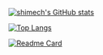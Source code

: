 [![shimech's GitHub stats](https://github-readme-stats.vercel.app/api?username=shimech&count_private=true&show_icons=true&theme=prussian)](https://github.com/shimech)

[![Top Langs](https://github-readme-stats.vercel.app/api/top-langs/?username=shimech&theme=prussian&hide=jupyter-notebook,csharp,html)](https://github.com/shimech)

[![Readme Card](https://github-readme-stats.vercel.app/api/pin/?username=shimech&repo=pokemon-shuzokuchi-quiz-neo&theme=prussian)](https://github.com/shimech/pokemon-shuzokuchi-quiz-neo)
